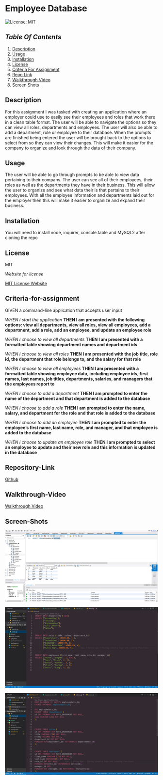 # Employee Database

[![License: MIT](https://img.shields.io/badge/License-MIT-yellow.svg)](https://opensource.org/licenses/MIT)

## _Table Of Contents_

1. [Description](#description)
2. [Usage](#usage)
3. [Installation](#installation)
4. [License](#license)
5. [Criteria For Assignment](#criteria-for-assignment)
6. [Repo Link](#repository-link)
7. [Walkthrough Video](#walkthrough-video)
8. [Screen Shots](#screen-shots)

## Description

For this assignment I was tasked with creating an application where an employer could use to easily see their employees and roles that work there in a clean table format. The user will be able to navigate the options so they can view all roles, departments and employees. The user will also be able to add a department, role or employee to their database. When the prompts are finished being entered the user will be brought back to the options to select from so they can view their changes. This will make it easier for the company to organize and look through the data of their company.

## Usage

The user will be able to go through prompts to be able to view data pertaining to their company. The user can see all of their employees, their roles as well as the departments they have in their business. This will allow the user to organize and see what data their is that pertains to their employees. With all the employee information and departments laid out for the employer then this will make it easier to organize and expand their business.

## Installation

You will need to install node, inquirer, console.table and MySQL2 after cloning the repo

## License

MIT

_Website for license_

[MIT License Website](https://mit-license.org/)

## Criteria-for-assignment

GIVEN a command-line application that accepts user input

_WHEN I start the application_
**THEN I am presented with the following options: view all departments, view all roles, view all employees, add a department, add a role, add an employee, and update an employee role**

_WHEN I choose to view all departments_
**THEN I am presented with a formatted table showing department names and department ids**

_WHEN I choose to view all roles_
**THEN I am presented with the job title, role id, the department that role belongs to, and the salary for that role**

_WHEN I choose to view all employees_
**THEN I am presented with a formatted table showing employee data, including employee ids, first names, last names, job titles, departments, salaries, and managers that the employees report to**

_WHEN I choose to add a department_
**THEN I am prompted to enter the name of the department and that department is added to the database**

_WHEN I choose to add a role_
**THEN I am prompted to enter the name, salary, and department for the role and that role is added to the database**

_WHEN I choose to add an employee_
**THEN I am prompted to enter the employee’s first name, last name, role, and manager, and that employee is added to the database**

_WHEN I choose to update an employee role_
**THEN I am prompted to select an employee to update and their new role and this information is updated in the database**

## Repository-Link

[Github](https://github.com/PintoDrop/employeedata)

## Walkthrough-Video

[Walkthrough Video](https://drive.google.com/file/d/16slLw0o8ZHY9unKsz7d1RDPkOKQOJYFZ/view)

## Screen-Shots

![MySql Screenshot](./Images/mysqlscreenshot.JPG)

![Seeds Screen Shot](./Images/seedsShot.JPG)

![Schema screenshot](./Images/schemaShot.JPG)

